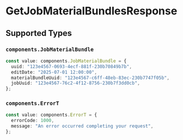 # GetJobMaterialBundlesResponse


## Supported Types

### `components.JobMaterialBundle`

```typescript
const value: components.JobMaterialBundle = {
  uuid: "123e4567-0693-4ecf-881f-230b70849b7b",
  editDate: "2025-07-01 12:00:00",
  materialBundleUuid: "123e4567-c6ff-48eb-83ec-230b7747f05b",
  jobUuid: "123e4567-76c2-4f12-8756-230b7f3dd0cb",
};
```

### `components.ErrorT`

```typescript
const value: components.ErrorT = {
  errorCode: 1000,
  message: "An error occurred completing your request",
};
```

